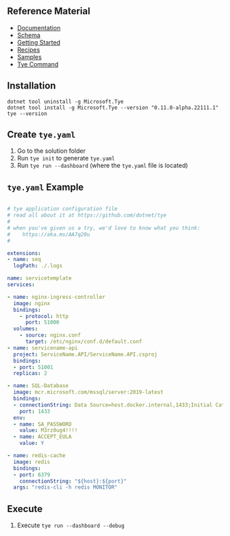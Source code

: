 ## Reference Material
- [Documentation](https://github.com/dotnet/tye/blob/main/docs/README.md)
- [Schema](https://github.com/dotnet/tye/blob/main/docs/reference/schema.md)
- [Getting Started](https://github.com/dotnet/tye/blob/main/docs/getting_started.md)
- [Recipes](https://github.com/dotnet/tye/tree/main/docs/recipes)
- [Samples](https://github.com/dotnet/tye/tree/main/samples)
- [Tye Command](https://github.com/dotnet/tye/blob/main/docs/reference/commandline/tye-run.md)

## Installation

```
dotnet tool uninstall -g Microsoft.Tye
dotnet tool install -g Microsoft.Tye --version "0.11.0-alpha.22111.1"
tye --version
```

## Create ```tye.yaml```

1. Go to the solution folder
2. Run ```tye init``` to generate ```tye.yaml```
3. Run ```tye run --dashboard``` (where the ```tye.yaml``` file is located)

## ```tye.yaml``` Example

```yaml

# tye application configuration file
# read all about it at https://github.com/dotnet/tye
#
# when you've given us a try, we'd love to know what you think:
#    https://aka.ms/AA7q20u
#

extensions:
- name: seq
  logPath: ./.logs

name: servicetemplate
services:

- name: nginx-ingress-controller
  image: nginx
  bindings:
    - protocol: http
      port: 51000
  volumes:
    - source: nginx.conf
      target: /etc/nginx/conf.d/default.conf
- name: servicename-api
  project: ServiceName.API/ServiceName.API.csproj
  bindings:
  - port: 51001
  replicas: 2

- name: SQL-Database
  image: mcr.microsoft.com/mssql/server:2019-latest
  bindings:
  - connectionString: Data Source=host.docker.internal,1433;Initial Catalog=ServiceDB;Persist Security Info=True;User ID=sa;Password=${env:SA_PASSWORD}
    port: 1433
  env:
  - name: SA_PASSWORD
    value: M3rz0ug4!!!!
  - name: ACCEPT_EULA
    value: Y

- name: redis-cache
  image: redis
  bindings:
  - port: 6379
    connectionString: "${host}:${port}"
  args: "redis-cli -h redis MONITOR"

```

## Execute

1. Execute ```tye run --dashboard --debug```
